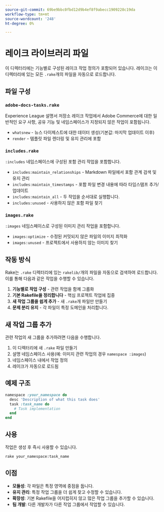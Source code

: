 ```yaml
---
source-git-commit: 69be9bbc0fbd12d9b4ef8f9abecc1909228c19da
workflow-type: tm+mt
source-wordcount: '248'
ht-degree: 0%

---
```

# 레이크 라이브러리 파일

이 디렉터리에는 기능별로 구성된 레이크 작업 정의가 포함되어 있습니다. 레이크는 이 디렉터리에 있는 모든 `.rake`개의 파일을 자동으로 로드합니다.

## 파일 구성

### `adobe-docs-tasks.rake`

Experience League 설명서 저장소 레이크 작업에서 Adobe Commerce에 대한 일반적인 요구 사항, 공유 기능 및 네임스페이스가 지정되지 않은 작업이 포함됩니다.

- `whatsnew` - 뉴스 다이제스트에 대한 데이터 생성(기본값: 마지막 업데이트 이후)
- `render` - 템플릿 파일 렌더링 및 유지 관리에 포함

### `includes.rake`

`:includes` 네임스페이스에 구성된 포함 관리 작업을 포함합니다.

- `includes:maintain_relationships` - Markdown 파일에서 포함 관계 검색 및 유지 관리
- `includes:maintain_timestamps` - 포함 파일 변경 내용에 따라 타임스탬프 추가/업데이트
- `includes:maintain_all` - 두 작업을 순서대로 실행합니다.
- `includes:unused` - 사용하지 않은 포함 파일 찾기

### `images.rake`

`:images` 네임스페이스로 구성된 이미지 관리 작업을 포함합니다.

- `images:optimize` - 수정된 커밋되지 않은 파일의 이미지 최적화
- `images:unused` - 프로젝트에서 사용하지 않는 이미지 찾기

## 작동 방식

Rake는 `.rake` 디렉터리에 있는 `rakelib/`개의 파일을 자동으로 검색하여 로드합니다. 이를 통해 다음과 같은 작업을 수행할 수 있습니다.

1. **기능별로 작업 구성** - 관련 작업을 함께 그룹화
2. **기본 Rakefile을 정리합니다** - 핵심 프로젝트 작업에 집중
3. **새 작업 그룹을 쉽게 추가** - 새 `.rake`개 파일만 만들기
4. **문제 분리 유지** - 각 파일이 특정 도메인을 처리합니다.

## 새 작업 그룹 추가

관련 작업의 새 그룹을 추가하려면 다음을 수행합니다.

1. 이 디렉터리에 새 `.rake` 파일 만들기
2. 설명 네임스페이스 사용(예: 이미지 관련 작업의 경우 `namespace :images`)
3. 네임스페이스 내에서 작업 정의
4. 레이크가 자동으로 로드됨

## 예제 구조

```ruby
namespace :your_namespace do
  desc 'Description of what this task does'
  task :task_name do
    # Task implementation
  end
end
```

## 사용

작업은 생성 후 즉시 사용할 수 있습니다.

```bash
rake your_namespace:task_name
```

## 이점

- **모듈성**: 각 파일은 특정 영역에 중점을 둡니다.
- **유지 관리**: 특정 작업 그룹을 더 쉽게 찾고 수정할 수 있습니다.
- **확장성**: 기본 Rakefile을 어지럽히지 않고 많은 작업 그룹을 추가할 수 있습니다.
- **팀 개발**: 다른 개발자가 다른 작업 그룹에서 작업할 수 있습니다.
